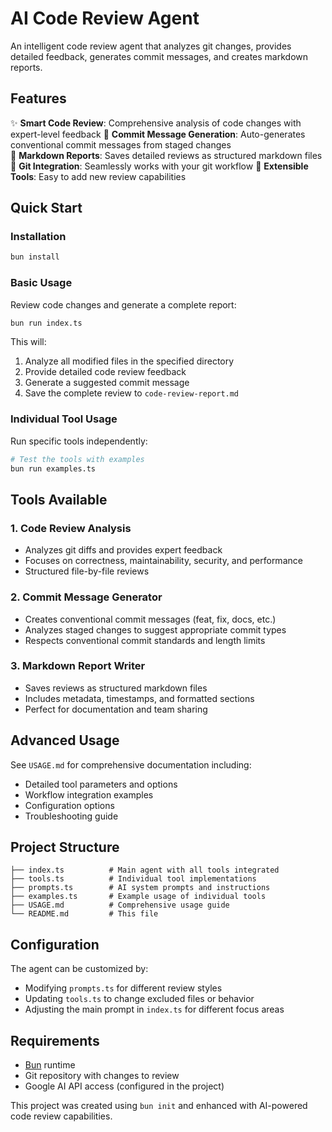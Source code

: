# AI Code Review Agent

An intelligent code review agent that analyzes git changes, provides detailed feedback, generates commit messages, and creates markdown reports.

## Features

✨ **Smart Code Review**: Comprehensive analysis of code changes with expert-level feedback
🤖 **Commit Message Generation**: Auto-generates conventional commit messages from staged changes  
📝 **Markdown Reports**: Saves detailed reviews as structured markdown files
🔧 **Git Integration**: Seamlessly works with your git workflow
🎯 **Extensible Tools**: Easy to add new review capabilities

## Quick Start

### Installation

```bash
bun install
```

### Basic Usage

Review code changes and generate a complete report:

```bash
bun run index.ts
```

This will:
1. Analyze all modified files in the specified directory
2. Provide detailed code review feedback
3. Generate a suggested commit message
4. Save the complete review to `code-review-report.md`

### Individual Tool Usage

Run specific tools independently:

```bash
# Test the tools with examples
bun run examples.ts
```

## Tools Available

### 1. Code Review Analysis
- Analyzes git diffs and provides expert feedback
- Focuses on correctness, maintainability, security, and performance
- Structured file-by-file reviews

### 2. Commit Message Generator
- Creates conventional commit messages (feat, fix, docs, etc.)
- Analyzes staged changes to suggest appropriate commit types
- Respects conventional commit standards and length limits

### 3. Markdown Report Writer  
- Saves reviews as structured markdown files
- Includes metadata, timestamps, and formatted sections
- Perfect for documentation and team sharing

## Advanced Usage

See `USAGE.md` for comprehensive documentation including:
- Detailed tool parameters and options
- Workflow integration examples
- Configuration options
- Troubleshooting guide

## Project Structure

```
├── index.ts          # Main agent with all tools integrated
├── tools.ts          # Individual tool implementations
├── prompts.ts        # AI system prompts and instructions
├── examples.ts       # Example usage of individual tools
├── USAGE.md          # Comprehensive usage guide
└── README.md         # This file
```

## Configuration

The agent can be customized by:
- Modifying `prompts.ts` for different review styles
- Updating `tools.ts` to change excluded files or behavior
- Adjusting the main prompt in `index.ts` for different focus areas

## Requirements

- [Bun](https://bun.com) runtime
- Git repository with changes to review
- Google AI API access (configured in the project)

This project was created using `bun init` and enhanced with AI-powered code review capabilities.
